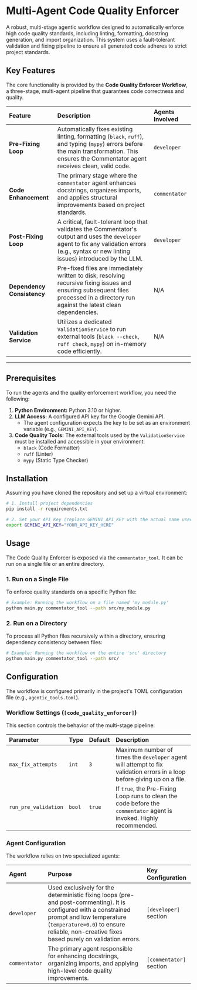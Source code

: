 # Multi-Agent Code Quality Enforcer

A robust, multi-stage agentic workflow designed to automatically enforce high code quality standards, including linting, formatting, docstring generation, and import organization. This system uses a fault-tolerant validation and fixing pipeline to ensure all generated code adheres to strict project standards.

## Key Features

The core functionality is provided by the **Code Quality Enforcer Workflow**, a three-stage, multi-agent pipeline that guarantees code correctness and quality.

| Feature | Description | Agents Involved |
| :--- | :--- | :--- |
| **Pre-Fixing Loop** | Automatically fixes existing linting, formatting (`black`, `ruff`), and typing (`mypy`) errors before the main transformation. This ensures the Commentator agent receives clean, valid code. | `developer` |
| **Code Enhancement** | The primary stage where the `commentator` agent enhances docstrings, organizes imports, and applies structural improvements based on project standards. | `commentator` |
| **Post-Fixing Loop** | A critical, fault-tolerant loop that validates the Commentator's output and uses the `developer` agent to fix any validation errors (e.g., syntax or new linting issues) introduced by the LLM. | `developer` |
| **Dependency Consistency** | Pre-fixed files are immediately written to disk, resolving recursive fixing issues and ensuring subsequent files processed in a directory run against the latest clean dependencies. | N/A |
| **Validation Service** | Utilizes a dedicated `ValidationService` to run external tools (`black --check`, `ruff check`, `mypy`) on in-memory code efficiently. | N/A |

______________________________________________________________________

## Prerequisites

To run the agents and the quality enforcement workflow, you need the following:

1. **Python Environment:** Python 3.10 or higher.
1. **LLM Access:** A configured API key for the Google Gemini API.
   - The agent configuration expects the key to be set as an environment variable (e.g., `GEMINI_API_KEY`).
1. **Code Quality Tools:** The external tools used by the `ValidationService` must be installed and accessible in your environment:
   - `black` (Code Formatter)
   - `ruff` (Linter)
   - `mypy` (Static Type Checker)

## Installation

Assuming you have cloned the repository and set up a virtual environment:

```bash
# 1. Install project dependencies
pip install -r requirements.txt

# 2. Set your API Key (replace GEMINI_API_KEY with the actual name used in your config)
export GEMINI_API_KEY="YOUR_API_KEY_HERE"
```

## Usage

The Code Quality Enforcer is exposed via the `commentator_tool`. It can be run on a single file or an entire directory.

### 1. Run on a Single File

To enforce quality standards on a specific Python file:

```bash
# Example: Running the workflow on a file named 'my_module.py'
python main.py commentator_tool --path src/my_module.py
```

### 2. Run on a Directory

To process all Python files recursively within a directory, ensuring dependency consistency between files:

```bash
# Example: Running the workflow on the entire 'src' directory
python main.py commentator_tool --path src/
```

## Configuration

The workflow is configured primarily in the project's TOML configuration file (e.g., `agentic_tools.toml`).

### Workflow Settings (`[code_quality_enforcer]`)

This section controls the behavior of the multi-stage pipeline:

| Parameter | Type | Default | Description |
| :--- | :--- | :--- | :--- |
| `max_fix_attempts` | `int` | `3` | Maximum number of times the `developer` agent will attempt to fix validation errors in a loop before giving up on a file. |
| `run_pre_validation` | `bool` | `true` | If `true`, the Pre-Fixing Loop runs to clean the code before the `commentator` agent is invoked. Highly recommended. |

### Agent Configuration

The workflow relies on two specialized agents:

| Agent | Purpose | Key Configuration |
| :--- | :--- | :--- |
| `developer` | Used exclusively for the deterministic fixing loops (pre- and post-commenting). It is configured with a constrained prompt and low temperature (`temperature=0.0`) to ensure reliable, non-creative fixes based purely on validation errors. | `[developer]` section |
| `commentator` | The primary agent responsible for enhancing docstrings, organizing imports, and applying high-level code quality improvements. | `[commentator]` section |
